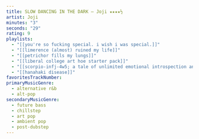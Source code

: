 ```yaml
---
title: SLOW DANCING IN THE DARK — Joji ★★★★½
artist: Joji
minutes: "3"
seconds: "29"
rating: 9
playlists:
  - "[[you're so fucking special. i wish i was special.]]"
  - "[[limerence (almost) ruined my life]]"
  - "[[petrichor fills my lungs]]"
  - "[[liberal college art hoe starter pack]]"
  - "[[scorpio-infj-4w5; a tale of unlimited emotional introspection and arcane bullshit]]"
  - "[[hanahaki disease]]"
favoritesTrackNumber:
primaryMusicGenre:
  - alternative r&b
  - alt-pop
secondaryMusicGenre:
  - future bass
  - chillstep
  - art pop
  - ambient pop
  - post-dubstep
---
```

